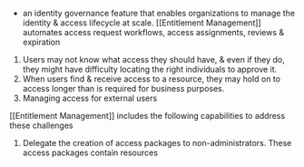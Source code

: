 - an identity governance feature that enables organizations to manage the identity & access lifecycle at scale. [[Entitlement Management]] automates access request workflows, access assignments, reviews & expiration
1. Users may not know what access they should have, & even if they do, they might have difficulty locating the right individuals to approve it.
2. When users find & receive access to a resource, they may hold on to access longer than is required for business purposes.
3. Managing access for external users

[[Entitlement Management]] includes the following capabilities to address these challenges
1. Delegate the creation of access packages to non-administrators. These access packages contain resources